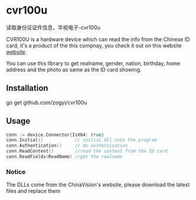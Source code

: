 # cvr100u
读取身份证证件信息，华视电子-cvr100u

CVR100U is a hardware device which can read the info from the Chinese ID card, it's a product of the this compnay, you check it out on this website [website](http://www.chinaidcard.com/).

You can use this library to get realname, gender, nation, birthday, home address and the photo as same as the ID card showing.




## Installation
go get github.com/zogyi/cvr100u

## Usage

```go
conn := device.Connector{IsX64: true}
conn.Initial()            // initial dll into the program
conn.Authentication()     // do authentication
conn.ReadContent()        //read the content from the ID card
conn.ReadFields(ReadName) //get the realname

```

### Notice
The DLLs come from the ChinaVision's website, please download the latest files and replace them
